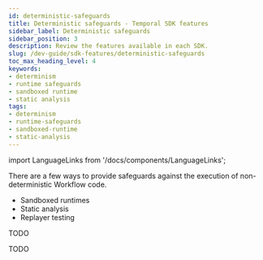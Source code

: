 ```yaml
---
id: deterministic-safeguards
title: Deterministic safeguards - Temporal SDK features
sidebar_label: Deterministic safeguards
sidebar_position: 3
description: Review the features available in each SDK.
slug: /dev-guide/sdk-features/deterministic-safeguards
toc_max_heading_level: 4
keywords:
- determinism
- runtime safeguards
- sandboxed runtime
- static analysis
tags:
- determinism
- runtime-safeguards
- sandboxed-runtime
- static-analysis
---
```


<!-- THIS FILE IS GENERATED. DO NOT EDIT THIS FILE DIRECTLY -->

import LanguageLinks from '/docs/components/LanguageLinks';

There are a few ways to provide safeguards against the execution of non-deterministic Workflow code.

- Sandboxed runtimes
- Static analysis
- Replayer testing

TODO

TODO
